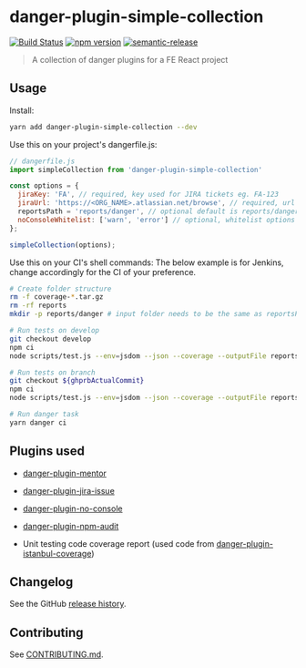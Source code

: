 # danger-plugin-simple-collection

[![Build Status](https://travis-ci.org/siderisng/danger-plugin-simple-collection.svg?branch=master)](https://travis-ci.org/siderisng/danger-plugin-simple-collection)
[![npm version](https://badge.fury.io/js/danger-plugin-simple-collection.svg)](https://badge.fury.io/js/danger-plugin-simple-collection)
[![semantic-release](https://img.shields.io/badge/%20%20%F0%9F%93%A6%F0%9F%9A%80-semantic--release-e10079.svg)](https://github.com/semantic-release/semantic-release)

> A collection of danger plugins for a FE React project

## Usage

Install:

```sh
yarn add danger-plugin-simple-collection --dev
```

Use this on your project's dangerfile.js:

```js
// dangerfile.js
import simpleCollection from 'danger-plugin-simple-collection'

const options = {
  jiraKey: 'FA', // required, key used for JIRA tickets eg. FA-123
  jiraUrl: 'https://<ORG_NAME>.atlassian.net/browse', // required, url to the account's/organization's JIRA home
  reportsPath = 'reports/danger', // optional default is reports/danger
  noConsoleWhitelist: ['warn', 'error'] // optional, whitelist options for console calls, possible options log,warn,info,error
};

simpleCollection(options);
```

Use this on your CI's shell commands: The below example is for Jenkins, change accordingly for the CI of your preference.

```bash
# Create folder structure
rm -f coverage-*.tar.gz
rm -rf reports
mkdir -p reports/danger # input folder needs to be the same as reportsPath in the configuration, note how this folder is referenced below too

# Run tests on develop
git checkout develop
npm ci
node scripts/test.js --env=jsdom --json --coverage --outputFile reports/danger/coverage-develop.json

# Run tests on branch
git checkout ${ghprbActualCommit}
npm ci
node scripts/test.js --env=jsdom --json --coverage --outputFile reports/danger/coverage-current.json

# Run danger task
yarn danger ci
```

## Plugins used

- [danger-plugin-mentor](https://github.com/hanneskaeufler/danger-plugin-mentor)

- [danger-plugin-jira-issue](https://github.com/macklinu/danger-plugin-jira-issue)

- [danger-plugin-no-console](https://github.com/withspectrum/danger-plugin-no-console)

- [danger-plugin-npm-audit](https://github.com/revathskumar/danger-plugin-npm-audit)

- Unit testing code coverage report (used code from [danger-plugin-istanbul-coverage](https://github.com/darcy-rayner/danger-plugin-istanbul-coverage))

## Changelog

See the GitHub [release history](https://github.com/siderisng/danger-plugin-simple-collection/releases).

## Contributing

See [CONTRIBUTING.md](CONTRIBUTING.md).
